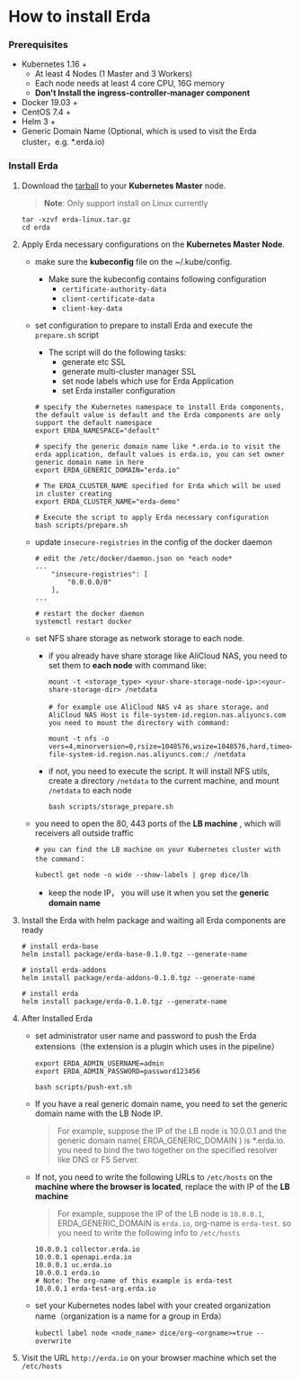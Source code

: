 # How to install Erda

### Prerequisites

- Kubernetes 1.16 +
  - At least 4 Nodes (1 Master and 3 Workers)
  - Each node needs at least 4 core CPU, 16G memory
  - **Don't Install the ingress-controller-manager component**
- Docker 19.03 +
- CentOS 7.4 +
- Helm 3 +
- Generic Domain Name (Optional, which is used to visit the Erda cluster，e.g. *.erda.io)



### Install Erda

1. Download the [tarball](https://github.com/erda-project/erda/releases) to your  **Kubernetes Master** node.

   > **Note**: Only support install on Linux currently

   ```shell
   tar -xzvf erda-linux.tar.gz
   cd erda
   ```



2. Apply Erda necessary configurations on the **Kubernetes Master Node**.

   - make sure the **kubeconfig** file on the ~/.kube/config.

     - Make sure the kubeconfig contains following configuration
       - `certificate-authority-data`
       - `client-certificate-data`
       - `client-key-data`

     

   - set configuration to prepare to install Erda and execute the `prepare.sh` script

     - The script will do the following tasks:
       - generate etc SSL
       - generate multi-cluster manager SSL
       - set node labels which use for Erda Application
       - set Erda installer configuration   

     ```shell
     # specify the Kubernetes namespace to install Erda components, the default value is default and the Erda components are only support the default namespace
     export ERDA_NAMESPACE="default"
     
     # specify the generic domain name like *.erda.io to visit the erda application, default values is erda.io, you can set owner generic domain name in here
     export ERDA_GENERIC_DOMAIN="erda.io"
     
     # The ERDA_CLUSTER_NAME specified for Erda which will be used in cluster creating
     export ERDA_CLUSTER_NAME="erda-demo"
     
     # Execute the script to apply Erda necessary configuration
     bash scripts/prepare.sh
     ```

     

   - update `insecure-registries` in the config of the docker daemon 

     ```shell
     # edit the /etc/docker/daemon.json on *each node*
     ...
         "insecure-registries": [
             "0.0.0.0/0"
         ],
     ...
     
     # restart the docker daemon
     systemctl restart docker
     ```

     

   - set NFS share storage as network storage to each node. 

     - if you already have share storage like AliCloud NAS, you need to set them to **each node** with command like:

       ```shell
       mount -t <storage_type> <your-share-storage-node-ip>:<your-share-storage-dir> /netdata
       
       # for example use AliCloud NAS v4 as share storage，and AliCloud NAS Host is file-system-id.region.nas.aliyuncs.com you need to mount the directory with command:
       
       mount -t nfs -o vers=4,minorversion=0,rsize=1048576,wsize=1048576,hard,timeo=600,retrans=2,noresvport file-system-id.region.nas.aliyuncs.com:/ /netdata
       ```

       

     - if not, you need to execute the script. It will install NFS utils, create a directory `/netdata` to the current machine, and mount `/netdata` to each node

       ```shell
       bash scripts/storage_prepare.sh
       ```

       

    - you need to open the 80, 443 ports of the **LB machine** , which will receivers all outside traffic

      ```shell
      # you can find the LB machine on your Kubernetes cluster with the command：
      
      kubectl get node -o wide --show-labels | grep dice/lb
      ```

      - keep the node IP， you will use it when  you set the **generic domain name**

     

3. Install the Erda with helm package and waiting all Erda components are ready

   ```shell
   # install erda-base
   helm install package/erda-base-0.1.0.tgz --generate-name
   
   # install erda-addons
   helm install package/erda-addons-0.1.0.tgz --generate-name
   
   # install erda
   helm install package/erda-0.1.0.tgz --generate-name
   ```

   

4. After Installed Erda

   - set administrator user name and password to push the Erda extensions（the extension is a plugin which uses in the pipeline）

     ```shell
     export ERDA_ADMIN_USERNAME=admin
     export ERDA_ADMIN_PASSWORD=password123456
     
     bash scripts/push-ext.sh
     ```

     

   - If you have a real generic domain name, you need to set the generic domain name with the LB Node IP.

     > For example, suppose the IP of the LB node is 10.0.0.1 and the generic domain name( ERDA_GENERIC_DOMAIN ) is *.erda.io. you need to bind the two together on the specified resolver like DNS or F5 Server.

     

   - If not, you need to write the following URLs to `/etc/hosts` on the **machine where the browser is located**, replace the <IP> with IP of the **LB machine**

     > For example, suppose the IP of the LB node is `10.0.0.1`, ERDA_GENERIC_DOMAIN is `erda.io`, org-name is `erda-test`. so you need to write the following info to `/etc/hosts` 

     ```shell
     10.0.0.1 collector.erda.io
     10.0.0.1 openapi.erda.io
     10.0.0.1 uc.erda.io
     10.0.0.1 erda.io
     # Note: The org-name of this example is erda-test
     10.0.0.1 erda-test-org.erda.io
     ```

     

   - set your Kubernetes nodes label with your created organization name（organization is a name for a group in Erda）

     ```shell
     kubectl label node <node_name> dice/org-<orgname>=true --overwrite
     ```

     

5. Visit the URL `http://erda.io` on your browser machine which set the `/etc/hosts`
